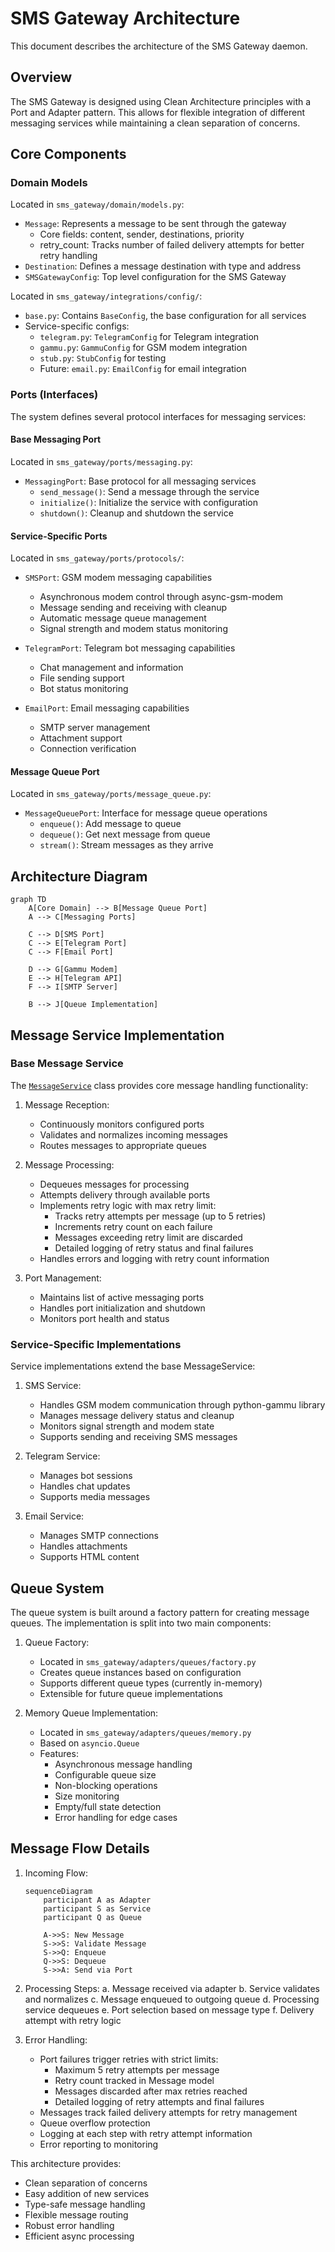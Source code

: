 # SMS Gateway Architecture

This document describes the architecture of the SMS Gateway daemon.

## Overview

The SMS Gateway is designed using Clean Architecture principles with a Port and Adapter pattern. This allows for flexible integration of different messaging services while maintaining a clean separation of concerns.

## Core Components

### Domain Models

Located in `sms_gateway/domain/models.py`:

- `Message`: Represents a message to be sent through the gateway
  - Core fields: content, sender, destinations, priority
  - retry_count: Tracks number of failed delivery attempts for better retry handling
- `Destination`: Defines a message destination with type and address
- `SMSGatewayConfig`: Top level configuration for the SMS Gateway

Located in `sms_gateway/integrations/config/`:

- `base.py`: Contains `BaseConfig`, the base configuration for all services
- Service-specific configs:
  - `telegram.py`: `TelegramConfig` for Telegram integration
  - `gammu.py`: `GammuConfig` for GSM modem integration
  - `stub.py`: `StubConfig` for testing
  - Future: `email.py`: `EmailConfig` for email integration

### Ports (Interfaces)

The system defines several protocol interfaces for messaging services:

#### Base Messaging Port
Located in `sms_gateway/ports/messaging.py`:
- `MessagingPort`: Base protocol for all messaging services
  - `send_message()`: Send a message through the service
  - `initialize()`: Initialize the service with configuration
  - `shutdown()`: Cleanup and shutdown the service

#### Service-Specific Ports
Located in `sms_gateway/ports/protocols/`:

- `SMSPort`: GSM modem messaging capabilities
  - Asynchronous modem control through async-gsm-modem
  - Message sending and receiving with cleanup
  - Automatic message queue management
  - Signal strength and modem status monitoring

- `TelegramPort`: Telegram bot messaging capabilities
  - Chat management and information
  - File sending support
  - Bot status monitoring

- `EmailPort`: Email messaging capabilities
  - SMTP server management
  - Attachment support
  - Connection verification

#### Message Queue Port
Located in `sms_gateway/ports/message_queue.py`:
- `MessageQueuePort`: Interface for message queue operations
  - `enqueue()`: Add message to queue
  - `dequeue()`: Get next message from queue
  - `stream()`: Stream messages as they arrive

## Architecture Diagram

```mermaid
graph TD
    A[Core Domain] --> B[Message Queue Port]
    A --> C[Messaging Ports]
    
    C --> D[SMS Port]
    C --> E[Telegram Port]
    C --> F[Email Port]
    
    D --> G[Gammu Modem]
    E --> H[Telegram API]
    F --> I[SMTP Server]
    
    B --> J[Queue Implementation]
```

## Message Service Implementation

### Base Message Service

The [`MessageService`](../sms_gateway/services/base.py) class provides core message handling functionality:

1. Message Reception:
   - Continuously monitors configured ports
   - Validates and normalizes incoming messages
   - Routes messages to appropriate queues

2. Message Processing:
   - Dequeues messages for processing
   - Attempts delivery through available ports
   - Implements retry logic with max retry limit:
     - Tracks retry attempts per message (up to 5 retries)
     - Increments retry count on each failure
     - Messages exceeding retry limit are discarded
     - Detailed logging of retry status and final failures
   - Handles errors and logging with retry count information

3. Port Management:
   - Maintains list of active messaging ports
   - Handles port initialization and shutdown
   - Monitors port health and status

### Service-Specific Implementations

Service implementations extend the base MessageService:

1. SMS Service:
   - Handles GSM modem communication through python-gammu library
   - Manages message delivery status and cleanup
   - Monitors signal strength and modem state
   - Supports sending and receiving SMS messages

2. Telegram Service:
   - Manages bot sessions
   - Handles chat updates
   - Supports media messages

3. Email Service:
   - Manages SMTP connections
   - Handles attachments
   - Supports HTML content

## Queue System

The queue system is built around a factory pattern for creating message queues. The implementation is split into two main components:

1. Queue Factory:
   - Located in `sms_gateway/adapters/queues/factory.py`
   - Creates queue instances based on configuration
   - Supports different queue types (currently in-memory)
   - Extensible for future queue implementations

2. Memory Queue Implementation:
   - Located in `sms_gateway/adapters/queues/memory.py`
   - Based on `asyncio.Queue`
   - Features:
     - Asynchronous message handling
     - Configurable queue size
     - Non-blocking operations
     - Size monitoring
     - Empty/full state detection
     - Error handling for edge cases

## Message Flow Details

1. Incoming Flow:
   ```mermaid
   sequenceDiagram
       participant A as Adapter
       participant S as Service
       participant Q as Queue
       
       A->>S: New Message
       S->>S: Validate Message
       S->>Q: Enqueue
       Q->>S: Dequeue
       S->>A: Send via Port
   ```

2. Processing Steps:
   a. Message received via adapter
   b. Service validates and normalizes
   c. Message enqueued to outgoing queue
   d. Processing service dequeues
   e. Port selection based on message type
   f. Delivery attempt with retry logic

3. Error Handling:
    - Port failures trigger retries with strict limits:
      - Maximum 5 retry attempts per message
      - Retry count tracked in Message model
      - Messages discarded after max retries reached
      - Detailed logging of retry attempts and final failures
    - Messages track failed delivery attempts for retry management
    - Queue overflow protection
    - Logging at each step with retry attempt information
    - Error reporting to monitoring

This architecture provides:
- Clean separation of concerns
- Easy addition of new services
- Type-safe message handling
- Flexible message routing
- Robust error handling
- Efficient async processing